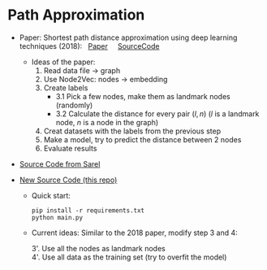 # Path Approximation

- Paper: Shortest path distance approximation using deep learning techniques (2018): &nbsp; [Paper](https://arxiv.org/abs/2002.05257) &nbsp;  &nbsp;   [SourceCode](https://github.com/nayash/shortest-distance-approx-deep-learning)

  + Ideas of the paper:
    1. Read data file -> graph
    2. Use Node2Vec: nodes -> embedding
    3. Create labels
        + 3.1 Pick a few nodes, make them as landmark nodes (randomly)
        + 3.2 Calculate the distance for every pair $(l, n)$
        ($l$ is a landmark node, $n$ is a node in the graph)
    4. Creat datasets with the labels from the previous step
    5. Make a model, try to predict the distance between 2 nodes
    6. Evaluate results


- [Source Code from Sarel](https://github.com/kryptokommunist/path-length-approximation-deep-learning)
- [New Source Code (this repo)](https://github.com/BU-Lisp/dl-hyperbolic-random-graphs/tree/main/path_approximation)
  + Quick start:
  
    ```
    pip install -r requirements.txt
    python main.py
    ```
  + Current ideas:
    Similar to the 2018 paper, modify step 3 and 4:

    3'. Use all the nodes as landmark nodes<br>
    4'. Use all data as the training set (try to overfit the model)

